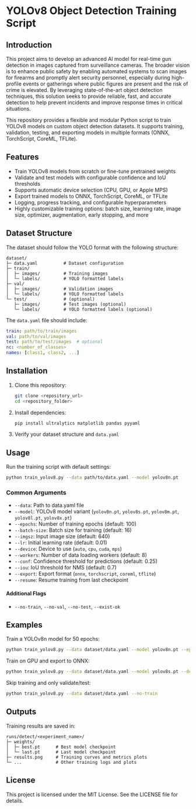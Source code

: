# YOLOv8 Object Detection Training Script

## Introduction

This project aims to develop an advanced AI model for real-time gun detection in images captured from surveillance cameras. The broader vision is to enhance public safety by enabling automated systems to scan images for firearms and promptly alert security personnel, especially during high-profile events or gatherings where public figures are present and the risk of crime is elevated. By leveraging state-of-the-art object detection techniques, this solution seeks to provide reliable, fast, and accurate detection to help prevent incidents and improve response times in critical situations.

This repository provides a flexible and modular Python script to train YOLOv8 models on custom object detection datasets. It supports training, validation, testing, and exporting models in multiple formats (ONNX, TorchScript, CoreML, TFLite).

## Features
- Train YOLOv8 models from scratch or fine-tune pretrained weights
- Validate and test models with configurable confidence and IoU thresholds
- Supports automatic device selection (CPU, GPU, or Apple MPS)
- Export trained models to ONNX, TorchScript, CoreML, or TFLite
- Logging, progress tracking, and configurable hyperparameters
- Highly customizable training options: batch size, learning rate, image size, optimizer, augmentation, early stopping, and more

## Dataset Structure
The dataset should follow the YOLO format with the following structure:

```
dataset/
├─ data.yaml          # Dataset configuration
├─ train/
│  ├─ images/         # Training images
│  └─ labels/         # YOLO formatted labels
├─ val/
│  ├─ images/         # Validation images
│  └─ labels/         # YOLO formatted labels
└─ test/              # (optional)
   ├─ images/         # Test images (optional)
   └─ labels/         # YOLO formatted labels (optional)
```

The `data.yaml` file should include:
```yaml
train: path/to/train/images
val: path/to/val/images
test: path/to/test/images  # optional
nc: <number_of_classes>
names: [class1, class2, ...]
```

## Installation
1. Clone this repository:
   ```sh
   git clone <repository_url>
   cd <repository_folder>
   ```
2. Install dependencies:
   ```sh
   pip install ultralytics matplotlib pandas pyyaml
   ```
3. Verify your dataset structure and `data.yaml`

## Usage
Run the training script with default settings:
```sh
python train_yolov8.py --data path/to/data.yaml --model yolov8n.pt
```

### Common Arguments
- `--data`: Path to data.yaml file
- `--model`: YOLOv8 model variant (`yolov8n.pt`, `yolov8s.pt`, `yolov8m.pt`, `yolov8l.pt`, `yolov8x.pt`)
- `--epochs`: Number of training epochs (default: 100)
- `--batch-size`: Batch size for training (default: 16)
- `--imgsz`: Input image size (default: 640)
- `--lr`: Initial learning rate (default: 0.01)
- `--device`: Device to use (`auto`, `cpu`, `cuda`, `mps`)
- `--workers`: Number of data loading workers (default: 8)
- `--conf`: Confidence threshold for predictions (default: 0.25)
- `--iou`: IoU threshold for NMS (default: 0.7)
- `--export`: Export format (`onnx`, `torchscript`, `coreml`, `tflite`)
- `--resume`: Resume training from last checkpoint

#### Additional Flags
- `--no-train`, `--no-val`, `--no-test`, `--exist-ok`

## Examples
Train a YOLOv8n model for 50 epochs:
```sh
python train_yolov8.py --data dataset/data.yaml --model yolov8n.pt --epochs 50
```
Train on GPU and export to ONNX:
```sh
python train_yolov8.py --data dataset/data.yaml --model yolov8s.pt --device cuda --export onnx
```
Skip training and only validate/test:
```sh
python train_yolov8.py --data dataset/data.yaml --no-train
```

## Outputs
Training results are saved in:
```
runs/detect/<experiment_name>/
├─ weights/
│  ├─ best.pt      # Best model checkpoint
│  └─ last.pt      # Last model checkpoint
├─ results.png     # Training curves and metrics plots
└─ ...             # Other training logs and plots
```

## License
This project is licensed under the MIT License. See the LICENSE file for details.
